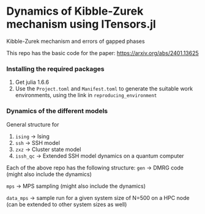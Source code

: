 # Dynamics of Kibble-Zurek mechanism using ITensors.jl
Kibble-Zurek mechanism and errors of gapped phases

This repo has the basic code for the paper: https://arxiv.org/abs/2401.13625

### Installing the required packages
1. Get julia 1.6.6
2. Use the `Project.toml` and `Manifest.toml` to generate the suitable work environments, using the link in `reproducing_environment`

### Dynamics of the different models
General structure for 
1. `ising` -> Ising
2. `ssh` -> SSH model
3. `zxz` -> Cluster state model
4. `issh_qc` -> Extended SSH model dynamics on a quantum computer

Each of the above repo has the following structure:
`gen` -> DMRG code (might also include the dynamics)

`mps` -> MPS sampling (might also include the dynamics)

`data_mps` -> sample run for a given system size of N=500 on a HPC node (can be extended to other system sizes as well)



